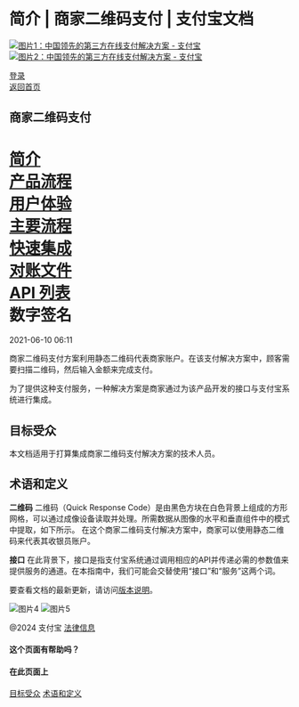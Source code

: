 简介 | 商家二维码支付 | 支付宝文档
==================

[![图片1：中国领先的第三方在线支付解决方案 - 支付宝](https://ac.alipay.com/storage/2024/3/26/d66c43c0-440d-4c97-9976-f2028a2c8c5e.svg) ![图片2：中国领先的第三方在线支付解决方案 - 支付宝](https://ac.alipay.com/storage/2024/3/26/a48bd336-aea0-4f16-bf83-616eacbb4434.svg)](/docs/)

[登录](https://global.alipay.com/ilogin/account_login.htm?goto=https%3A%2F%2Fglobal.alipay.com%2Fdocs%2Fac%2Fmerchantqrcode%2Fintro)  
[返回首页](../../)

商家二维码支付
----------------

[简介](/docs/ac/merchantqrcode/intro)  
[产品流程](/docs/ac/merchantqrcode/payment_flow)  
[用户体验](/docs/ac/merchantqrcode/experience)  
[主要流程](/docs/ac/merchantqrcode/mainflow)  
[快速集成](/docs/ac/merchantqrcode/quick_integration)  
[对账文件](/docs/ac/merchantqrcode/reconciliation)  
[API 列表](/docs/ac/merchantqrcode/api)  
数字签名
==========

2021-06-10 06:11

商家二维码支付方案利用静态二维码代表商家账户。在该支付解决方案中，顾客需要扫描二维码，然后输入金额来完成支付。

为了提供这种支付服务，一种解决方案是商家通过为该产品开发的接口与支付宝系统进行集成。

目标受众
---------

本文档适用于打算集成商家二维码支付解决方案的技术人员。

术语和定义
------------

**二维码**
二维码（Quick Response Code）是由黑色方块在白色背景上组成的方形网格，可以通过成像设备读取并处理。所需数据从图像的水平和垂直组件中的模式中提取，如下所示。
在这个商家二维码支付解决方案中，商家可以使用静态二维码来代表其收银员账户。

**接口**
在此背景下，接口是指支付宝系统通过调用相应的API并传递必需的参数值来提供服务的通道。在本指南中，我们可能会交替使用“接口”和“服务”这两个词。

要查看文档的最新更新，请访问[版本说明](https://global.alipay.com/docs/releasenotes)。

![图片4](https://ac.alipay.com/storage/2021/5/20/19b2c126-9442-4f16-8f20-e539b1db482a.png) ![图片5](https://ac.alipay.com/storage/2021/5/20/e9f3f154-dbf0-455f-89f0-b3d4e0c14481.png)

@2024 支付宝 [法律信息](https://global.alipay.com/docs/ac/platform/membership)

#### 这个页面有帮助吗？

#### 在此页面上
[目标受众](#L1Kii "目标受众")
[术语和定义](#Conventions "术语和定义")